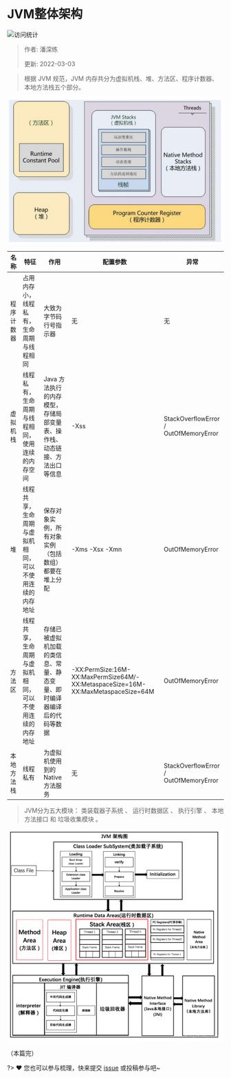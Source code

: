 # JVM整体架构

![访问统计](https://visitor-badge.glitch.me/badge?page_id=senlypan.jvm.02-jvm-framework&left_color=blue&right_color=red)

> 作者: 潘深练
>
> 更新: 2022-03-03

> 根据 JVM 规范，JVM 内存共分为虚拟机栈、堆、方法区、程序计数器、本地方法栈五个部分。


![02-jvm-framework-001](../_media/image/02-jvm-framework/02-jvm-framework-001.png)

| 名称 |特征|作用|配置参数|异常|
|----|----|----|----|----|
| 程序计数器 | 占用内存小，线程私有，生命周期与线程相同 | 大致为字节码行号指示器 | 无 | 无 |
| 虚拟机栈 | 线程私有，生命周期与线程相同，使用连续的内存空间 | Java 方法执行的内存模型，存储局部变量表、操作栈、动态链接、方法出口等信息 | -Xss | StackOverflowError / OutOfMemoryError |
| 堆 | 线程共享，生命周期与虚拟机相同，可以不使用连续的内存地址 | 保存对象实例，所有对象实例（包括数组）都要在堆上分配 | -Xms -Xsx -Xmn | OutOfMemoryError |
| 方法区 | 线程共享，生命周期与虚拟机相同，可以不使用连续的内存地址 | 存储已被虚拟机加载的类信息、常量、静态变量、即时编译器编译后的代码等数据 | -XX:PermSize:16M- XX:MaxPermSize64M/-XX:MetaspaceSize=16M- XX:MaxMetaspaceSize=64M | OutOfMemoryError |
| 本地方法栈 | 线程私有 | 为虚拟机使用到的Native 方法服务 | 无 | StackOverflowError / OutOfMemoryError |


> JVM分为五大模块： 类装载器子系统 、 运行时数据区 、 执行引擎 、 本地方法接口 和 垃圾收集模块 。

![02-jvm-framework-002](../_media/image/02-jvm-framework/02-jvm-framework-002.png)

（本篇完）

?> ❤️ 您也可以参与梳理，快来提交 [issue](https://github.com/senlypan/jvm-docs/issues) 或投稿参与吧~